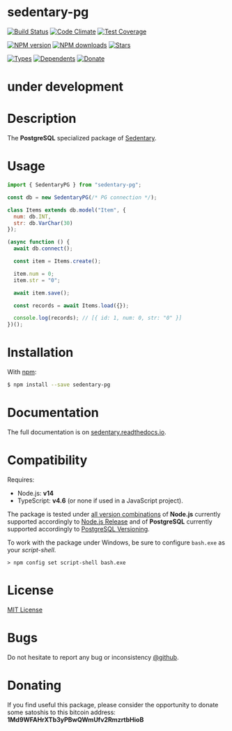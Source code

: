 # sedentary-pg

[![Build Status][travis-badge]][travis-url]
[![Code Climate][code-badge]][code-url]
[![Test Coverage][cover-badge]][code-url]

[![NPM version][npm-badge]][npm-url]
[![NPM downloads][npm-downloads-badge]][npm-url]
[![Stars][stars-badge]][github-url]

[![Types][types-badge]][npm-url]
[![Dependents][deps-badge]][npm-url]
[![Donate][donate-badge]][donate-url]

[code-badge]: https://codeclimate.com/github/iccicci/sedentary-pg/badges/gpa.svg
[code-url]: https://codeclimate.com/github/iccicci/sedentary-pg
[cover-badge]: https://codeclimate.com/github/iccicci/sedentary-pg/badges/coverage.svg
[deps-badge]: https://badgen.net/npm/dependents/sedentary-pg?icon=npm&cache=300
[donate-badge]: https://badgen.net/badge/donate/bitcoin?icon=bitcoin&cache=300
[donate-url]: https://blockchain.info/address/1Md9WFAHrXTb3yPBwQWmUfv2RmzrtbHioB
[github-url]: https://github.com/iccicci/sedentary-pg
[npm-downloads-badge]: https://badgen.net/npm/dw/sedentary-pg?icon=npm&cache=300
[npm-badge]: https://badgen.net/npm/v/sedentary-pg?color=green&icon=npm&cache=300
[npm-url]: https://www.npmjs.com/package/sedentary-pg
[stars-badge]: https://badgen.net/github/stars/iccicci/sedentary-pg?icon=github&cache=300
[travis-badge]: https://badgen.net/travis/iccicci/sedentary-pg?icon=travis&cache=300
[travis-url]: https://app.travis-ci.com/github/iccicci/sedentary-pg
[types-badge]: https://badgen.net/npm/types/sedentary-pg?color=green&icon=typescript&cache=300

# under development

# Description

The **PostgreSQL** specialized package of [Sedentary](https://www.npmjs.com/package/sedentary).

# Usage

```javascript
import { SedentaryPG } from "sedentary-pg";

const db = new SedentaryPG(/* PG connection */);

class Items extends db.model("Item", {
  num: db.INT,
  str: db.VarChar(30)
});

(async function () {
  await db.connect();

  const item = Items.create();

  item.num = 0;
  item.str = "0";

  await item.save();

  const records = await Items.load({});

  console.log(records); // [{ id: 1, num: 0, str: "0" }]
})();
```

# Installation

With [npm](https://www.npmjs.com/package/sedentary-pg):

```sh
$ npm install --save sedentary-pg
```

# Documentation

The full documentation is on [sedentary.readthedocs.io](https://sedentary.readthedocs.io/).

# Compatibility

Requires:

- Node.js: **v14**
- TypeScript: **v4.6** (or none if used in a JavaScript project).

The package is tested under [all version combinations](https://app.travis-ci.com/github/iccicci/sedentary-pg)
of **Node.js** currently supported accordingly to [Node.js Release](https://github.com/nodejs/Release#readme) and of
**PostgreSQL** currently supported accordingly to
[PostgreSQL Versioning](https://www.postgresql.org/support/versioning/).

To work with the package under Windows, be sure to configure `bash.exe` as your _script-shell_.

```
> npm config set script-shell bash.exe
```

# License

[MIT License](https://github.com/iccicci/sedentary-pg/blob/master/LICENSE)

# Bugs

Do not hesitate to report any bug or inconsistency [@github](https://github.com/iccicci/sedentary-pg/issues).

# Donating

If you find useful this package, please consider the opportunity to donate some satoshis to this bitcoin address:
**1Md9WFAHrXTb3yPBwQWmUfv2RmzrtbHioB**

